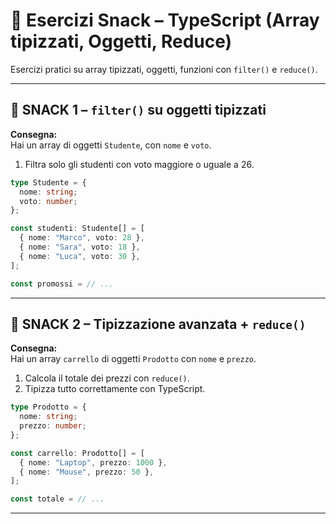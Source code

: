 # 🧠 Esercizi Snack – TypeScript (Array tipizzati, Oggetti, Reduce)

Esercizi pratici su array tipizzati, oggetti, funzioni con `filter()` e `reduce()`.

---

## 🧠 SNACK 1 – `filter()` su oggetti tipizzati

**Consegna:**  
Hai un array di oggetti `Studente`, con `nome` e `voto`.

1. Filtra solo gli studenti con voto maggiore o uguale a 26.

```ts
type Studente = {
  nome: string;
  voto: number;
};

const studenti: Studente[] = [
  { nome: "Marco", voto: 28 },
  { nome: "Sara", voto: 18 },
  { nome: "Luca", voto: 30 },
];

const promossi = // ...
```

---

## 🧠 SNACK 2 – Tipizzazione avanzata + `reduce()`

**Consegna:**  
Hai un array `carrello` di oggetti `Prodotto` con `nome` e `prezzo`.

1. Calcola il totale dei prezzi con `reduce()`.
2. Tipizza tutto correttamente con TypeScript.

```ts
type Prodotto = {
  nome: string;
  prezzo: number;
};

const carrello: Prodotto[] = [
  { nome: "Laptop", prezzo: 1000 },
  { nome: "Mouse", prezzo: 50 },
];

const totale = // ...
```

---
